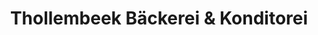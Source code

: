 ---
title: "Thollembeek Bäckerei & Konditorei"
url: /bretten/thollembeek-baeckerei-und-konditorei-pforzheimer-strasse/
shop: Bäckerei
---